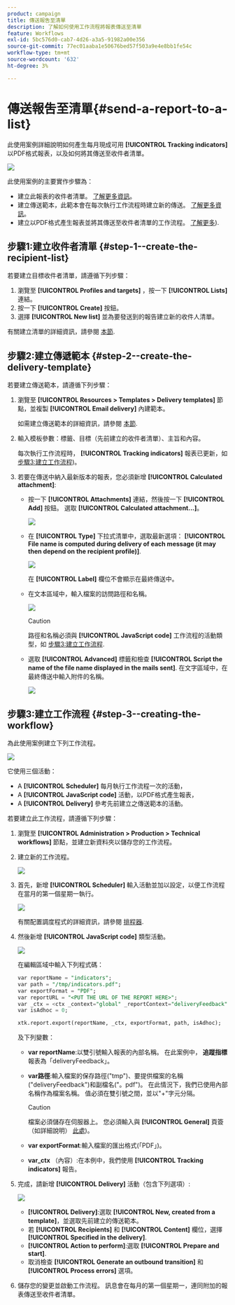 ```yaml
---
product: campaign
title: 傳送報吿至清單
description: 了解如何使用工作流程將報表傳送至清單
feature: Workflows
exl-id: 5bc576d0-cab7-4d26-a3a5-91982a00e356
source-git-commit: 77ec01aaba1e50676bed57f503a9e4e8bb1fe54c
workflow-type: tm+mt
source-wordcount: '632'
ht-degree: 3%

---
```


# 傳送報吿至清單{#send-a-report-to-a-list}

此使用案例詳細說明如何產生每月現成可用 **[!UICONTROL Tracking indicators]** 以PDF格式報表，以及如何將其傳送至收件者清單。

![](assets/use_case_report_intro.png)

此使用案例的主要實作步驟為：

* 建立此報表的收件者清單。 [了解更多資訊](#step-1--create-the-recipient-list)。
* 建立傳送範本，此範本會在每次執行工作流程時建立新的傳送。 [了解更多資訊](#step-2--create-the-delivery-template)。
* 建立以PDF格式產生報表並將其傳送至收件者清單的工作流程。 [了解更多](#step-3--create-the-workflow)).

## 步驟1:建立收件者清單 {#step-1--create-the-recipient-list}

若要建立目標收件者清單，請遵循下列步驟：

1. 瀏覽至 **[!UICONTROL Profiles and targets]** ，按一下 **[!UICONTROL Lists]** 連結。
1. 按一下 **[!UICONTROL Create]** 按鈕。
1. 選擇 **[!UICONTROL New list]** 並為要發送到的報告建立新的收件人清單。

有關建立清單的詳細資訊，請參閱 [本節](../../v8/audiences/create-audiences.md).

## 步驟2:建立傳遞範本 {#step-2--create-the-delivery-template}

若要建立傳送範本，請遵循下列步驟：

1. 瀏覽至 **[!UICONTROL Resources > Templates > Delivery templates]** 節點，並複製 **[!UICONTROL Email delivery]** 內建範本。

   如需建立傳送範本的詳細資訊，請參閱 [本節](../../v8/send/create-templates.md).

1. 輸入模板參數：標籤、目標（先前建立的收件者清單）、主旨和內容。

   每次執行工作流程時， **[!UICONTROL Tracking indicators]** 報表已更新，如 [步驟3:建立工作流程](#step-3--creating-the-workflow))。

1. 若要在傳送中納入最新版本的報表，您必須新增 **[!UICONTROL Calculated attachment]**:

   * 按一下 **[!UICONTROL Attachments]** 連結，然後按一下 **[!UICONTROL Add]** 按鈕。 選取 **[!UICONTROL Calculated attachment...]**。

      ![](assets/use_case_report_4.png)

   * 在 **[!UICONTROL Type]** 下拉式清單中，選取最新選項： **[!UICONTROL File name is computed during delivery of each message (it may then depend on the recipient profile)]**.

      ![](assets/use_case_report_5.png)

      在 **[!UICONTROL Label]** 欄位不會顯示在最終傳送中。

   * 在文本區域中，輸入檔案的訪問路徑和名稱。

      ![](assets/use_case_report_6.png)

      >[!CAUTION]
      >
      >路徑和名稱必須與 **[!UICONTROL JavaScript code]** 工作流程的活動類型，如 [步驟3:建立工作流程](#step-3--creating-the-workflow).

   * 選取 **[!UICONTROL Advanced]** 標籤和檢查 **[!UICONTROL Script the name of the file name displayed in the mails sent]**. 在文字區域中，在最終傳送中輸入附件的名稱。

      ![](assets/use_case_report_6b.png)

## 步驟3:建立工作流程 {#step-3--creating-the-workflow}

為此使用案例建立下列工作流程。

![](assets/use_case_report_8.png)

它使用三個活動：

* A **[!UICONTROL Scheduler]** 每月執行工作流程一次的活動，
* A **[!UICONTROL JavaScript code]** 活動，以PDF格式產生報表，
* A **[!UICONTROL Delivery]** 參考先前建立之傳送範本的活動。

若要建立此工作流程，請遵循下列步驟：

1. 瀏覽至 **[!UICONTROL Administration > Production > Technical workflows]** 節點，並建立新資料夾以儲存您的工作流程。
1. 建立新的工作流程。

   ![](assets/use_case_report_7.png)

1. 首先，新增 **[!UICONTROL Scheduler]** 輸入活動並加以設定，以便工作流程在當月的第一個星期一執行。

   ![](assets/use_case_report_9.png)

   有關配置調度程式的詳細資訊，請參閱 [排程器](scheduler.md).

1. 然後新增 **[!UICONTROL JavaScript code]** 類型活動。

   ![](assets/use_case_report_10.png)

   在編輯區域中輸入下列程式碼：

   ```sql
   var reportName = "indicators";
   var path = "/tmp/indicators.pdf";
   var exportFormat = "PDF";
   var reportURL = "<PUT THE URL OF THE REPORT HERE>";
   var _ctx = <ctx _context="global" _reportContext="deliveryFeedback" />
   var isAdhoc = 0;
   
   xtk.report.export(reportName, _ctx, exportFormat, path, isAdhoc);
   ```


   及下列變數：

   * **var reportName**:以雙引號輸入報表的內部名稱。 在此案例中， **追蹤指標** 報表為「deliveryFeedback」。
   * **var路徑**:輸入檔案的保存路徑(&quot;tmp&quot;)、要提供檔案的名稱(&quot;deliveryFeedback&quot;)和副檔名(&quot;。pdf&quot;)。 在此情況下，我們已使用內部名稱作為檔案名稱。 值必須在雙引號之間，並以&quot;+&quot;字元分隔。

      >[!CAUTION]
      >
      >檔案必須儲存在伺服器上。 您必須輸入與 **[!UICONTROL General]** 頁簽（如詳細說明） [此處](#step-2--create-the-delivery-template))。

   * **var exportFormat**:輸入檔案的匯出格式(「PDF」)。
   * **var_ctx** （內容）:在本例中，我們使用 **[!UICONTROL Tracking indicators]** 報告。

1. 完成，請新增 **[!UICONTROL Delivery]** 活動（包含下列選項）:

   ![](assets/use_case_report_11.png)

   * **[!UICONTROL Delivery]**:選取 **[!UICONTROL New, created from a template]**，並選取先前建立的傳送範本。
   * 若 **[!UICONTROL Recipients]** 和 **[!UICONTROL Content]** 欄位，選擇 **[!UICONTROL Specified in the delivery]**.
   * **[!UICONTROL Action to perform]**:選取 **[!UICONTROL Prepare and start]**.
   * 取消檢查 **[!UICONTROL Generate an outbound transition]** 和 **[!UICONTROL Process errors]** 選項。

1. 儲存您的變更並啟動工作流程。 訊息會在每月的第一個星期一，連同附加的報表傳送至收件者清單。
